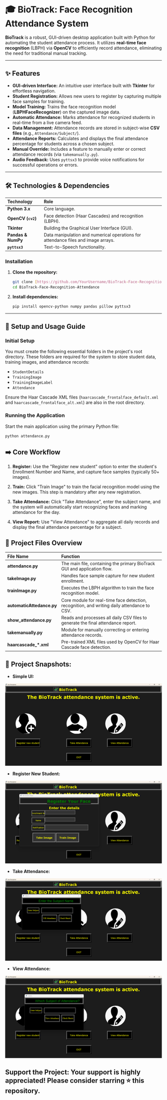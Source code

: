 # 🎓 BioTrack: Face Recognition Attendance System

**BioTrack** is a robust, GUI-driven desktop application built with Python for automating the student attendance process. It utilizes **real-time face recognition** (LBPH) via **OpenCV** to efficiently record attendance, eliminating the need for traditional manual tracking.

***

## ✨ Features

* **GUI-driven Interface:** An intuitive user interface built with **Tkinter** for effortless navigation.
* **Student Registration:** Allows new users to register by capturing multiple face samples for training.
* **Model Training:** Trains the face recognition model (**LBPHFaceRecognizer**) on the captured image data.
* **Automatic Attendance:** Marks attendance for recognized students in real-time from a live camera feed.
* **Data Management:** Attendance records are stored in subject-wise **CSV files** (e.g., `Attendance/Subject/`).
* **Attendance Reports:** Calculates and displays the final attendance percentage for students across a chosen subject.
* **Manual Override:** Includes a feature to manually enter or correct attendance records (via `takemanually.py`).
* **Audio Feedback:** Uses `pyttsx3` to provide voice notifications for successful operations or errors.

***

## 🛠️ Technologies & Dependencies

| Technology | Role |
| :--- | :--- |
| **Python 3.x** | Core language. |
| **OpenCV (`cv2`)** | Face detection (Haar Cascades) and recognition (LBPH). |
| **Tkinter** | Building the Graphical User Interface (GUI). |
| **Pandas & NumPy** | Data manipulation and numerical operations for attendance files and image arrays. |
| **`pyttsx3`** | Text-to-Speech functionality. |

### Installation

1.  **Clone the repository:**
    ```bash
    git clone [https://github.com/YourUsername/BioTrack-Face-Recognition-Attendance.git](https://github.com/YourUsername/BioTrack-Face-Recognition-Attendance.git)
    cd BioTrack-Face-Recognition-Attendance
    ```

2.  **Install dependencies:**
    ```bash
    pip install opencv-python numpy pandas pillow pyttsx3
    ```

***

## 🚀 Setup and Usage Guide

### Initial Setup

You must create the following essential folders in the project's root directory. These folders are required for the system to store student data, training images, and attendance records:

* `StudentDetails`
* `TrainingImage`
* `TrainingImageLabel`
* `Attendance`

Ensure the Haar Cascade XML files (`haarcascade_frontalface_default.xml` and `haarcascade_frontalface_alt.xml`) are also in the root directory.

### Running the Application

Start the main application using the primary Python file:

```bash
python attendance.py
```

## ➡️ Core Workflow
1. **Register:** Use the "Register new student" option to enter the student's Enrollment Number and Name, and capture face samples (typically 50+ images).

2. **Train:** Click "Train Image" to train the facial recognition model using the new images. This step is mandatory after any new registration.

3. **Take Attendance:** Click "Take Attendance", enter the subject name, and the system will automatically start recognizing faces and marking attendance for the day.

4. **View Report:** Use "View Attendance" to aggregate all daily records and display the final attendance percentage for a subject.

## 📁 Project Files Overview

|File Name |Function |
| :--- | :--- |
|**attendance.py**|	The main file, containing the primary BioTrack GUI and application flow.|
|**takeImage.py**|	Handles face sample capture for new student enrollment.|
|**trainImage.py**|	Executes the LBPH algorithm to train the face recognition model.|
|**automaticAttedance.py**|	Core module for real-time face detection, recognition, and writing daily attendance to CSV.|
|**show_attendance.py**|	Reads and processes all daily CSV files to generate the final attendance report.|
|**takemanually.py**|	Module for manually correcting or entering attendance records.|
|**haarcascade_*.xml**|	Pre-trained XML files used by OpenCV for Haar Cascade face detection.|

 

## 📸 Project Snapshots:

*   **Simple UI:**

![Simple UI](UI_Image/BioTrack1.png)

*   **Register New Student:**

![Register New Student](UI_Image/BioTrack2.png)

*   **Take Attendance:**

![Take Attendance](UI_Image/BioTrack3.png)

*   **View Attendance:**

![View Attendance](UI_Image/BioTrack4.png) 

 

## **Support the Project:  Your support is highly appreciated! Please consider starring ⭐ this repository.**
